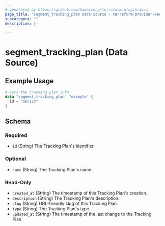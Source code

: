 ```yaml
---
# generated by https://github.com/hashicorp/terraform-plugin-docs
page_title: "segment_tracking_plan Data Source - terraform-provider-segment"
subcategory: ""
description: |-
  
---
```


# segment_tracking_plan (Data Source)



## Example Usage

```terraform
# Gets the tracking plan info
data "segment_tracking_plan" "example" {
  id = "abc123"
}
```

<!-- schema generated by tfplugindocs -->
## Schema

### Required

- `id` (String) The Tracking Plan's identifier.

### Optional

- `name` (String) The Tracking Plan's name.

### Read-Only

- `created_at` (String) The timestamp of this Tracking Plan's creation.
- `description` (String) The Tracking Plan's description.
- `slug` (String) URL-friendly slug of this Tracking Plan.
- `type` (String) The Tracking Plan's type.
- `updated_at` (String) The timestamp of the last change to the Tracking Plan.
